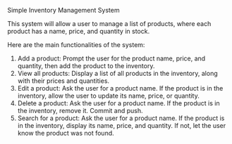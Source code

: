 Simple Inventory Management System

This system will allow a user to manage a list of products, where each product has a name, price, and quantity in stock.

Here are the main functionalities of the system:

1. Add a product: Prompt the user for the product name, price, and quantity, then add the product to the inventory.
2. View all products: Display a list of all products in the inventory, along with their prices and quantities.
3. Edit a product: Ask the user for a product name. If the product is in the inventory, allow the user to update its name, price, or quantity.
4. Delete a product: Ask the user for a product name. If the product is in the inventory, remove it. Commit and push.
5. Search for a product: Ask the user for a product name. If the product is in the inventory, display its name, price, and quantity. If not, let the user know the product was not found.
